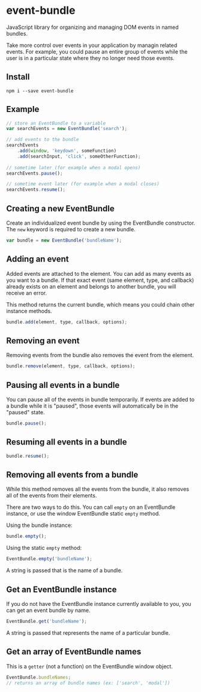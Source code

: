 # event-bundle

JavaScript library for organizing and managing DOM events in named bundles.

Take more control over events in your application by managin related events. For example, you could pause an entire
group of events while the user is in a particular state where they no longer need those events.

## Install
 
```shell 
npm i --save event-bundle 
```

## Example

```javascript
// store an EventBundle to a variable
var searchEvents = new EventBundle('search');

// add events to the bundle
searchEvents
    .add(window, 'keydown', someFunction)
    .add(searchInput, 'click', someOtherFunction);
    
// sometime later (for example when a modal opens)
searchEvents.pause();

// sometime event later (for example when a modal closes)
searchEvents.resume();
```

## Creating a new EventBundle
Create an individualized event bundle by using the EventBundle constructor. The `new` keyword is required to create a new bundle.

```javascript
var bundle = new EventBundle('bundleName');
```

## Adding an event
Added events are attached to the element. You can add as many events as you want to a bundle. If that exact event
(same element, type, and callback) already exists on an element and belongs to another bundle, you will receive an
error.

This method returns the current bundle, which means you could chain other instance methods.

```javascript
bundle.add(element, type, callback, options);
```

## Removing an event
Removing events from the bundle also removes the event from the element.

```javascript
bundle.remove(element, type, callback, options);
```

## Pausing all events in a bundle
You can pause all of the events in bundle temporarily. If events are added to a bundle while it is "paused", those
events will automatically be in the "paused" state.

```javascript
bundle.pause();
```

## Resuming all events in a bundle
```javascript
bundle.resume();
```

## Removing all events from a bundle
While this method removes all the events from the bundle, it also removes all of the events from their elements.

There are two ways to do this. You can call `empty` on an EventBundle instance, or use the window EventBundle static
`empty` method.

Using the bundle instance:
```javascript
bundle.empty();
```

Using the static `empty` method:
```javascript
EventBundle.empty('bundleName');
```
A string is passed that is the name of a bundle.

## Get an EventBundle instance
If you do not have the EventBundle instance currently available to you, you can get an event bundle by name.

```javascript
EventBundle.get('bundleName');
```
A string is passed that represents the name of a particular bundle.

## Get an array of EventBundle names
This is a `getter` (not a function) on the EventBundle window object.
```javascript
EventBundle.bundleNames;
// returns an array of bundle names (ex: ['search', 'modal'])
```
